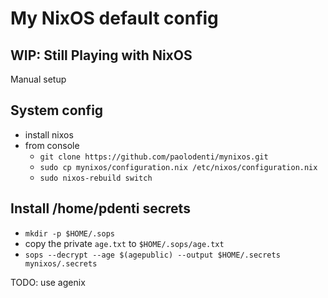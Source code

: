 # My NixOS default config

## WIP: Still Playing with NixOS

Manual setup

## System config

* install nixos
* from console
  * `git clone https://github.com/paolodenti/mynixos.git`
  * `sudo cp mynixos/configuration.nix /etc/nixos/configuration.nix`
  * `sudo nixos-rebuild switch`

## Install /home/pdenti secrets

  * `mkdir -p $HOME/.sops`
  * copy the private `age.txt` to `$HOME/.sops/age.txt`
  * `sops --decrypt --age $(agepublic) --output $HOME/.secrets mynixos/.secrets`

TODO: use agenix

